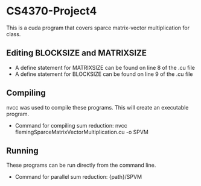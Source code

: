 # CS4370-Project4
This is a cuda program that covers sparce matrix-vector multiplication for class.

## Editing BLOCKSIZE and MATRIXSIZE
* A define statement for MATRIXSIZE can be found on line 8 of the .cu file
* A define statement for BLOCKSIZE can be found on line 9 of the .cu file


## Compiling
nvcc was used to compile these programs. This will create an executable program.
* Command for compiling sum reduction: nvcc flemingSparceMatrixVectorMultiplication.cu -o SPVM

## Running
These programs can be run directly from the command line.
* Command for parallel sum reduction: {path}/SPVM
